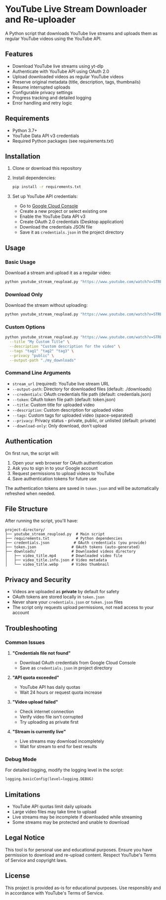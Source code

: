 # YouTube Live Stream Downloader and Re-uploader

A Python script that downloads YouTube live streams and uploads them as regular YouTube videos using the YouTube API.

## Features

- Download YouTube live streams using yt-dlp
- Authenticate with YouTube API using OAuth 2.0
- Upload downloaded videos as regular YouTube videos
- Preserve original metadata (title, description, tags, thumbnails)
- Resume interrupted uploads
- Configurable privacy settings
- Progress tracking and detailed logging
- Error handling and retry logic

## Requirements

- Python 3.7+
- YouTube Data API v3 credentials
- Required Python packages (see requirements.txt)

## Installation

1. Clone or download this repository
2. Install dependencies:
   ```bash
   pip install -r requirements.txt
   ```

3. Set up YouTube API credentials:
   - Go to [Google Cloud Console](https://console.cloud.google.com/)
   - Create a new project or select existing one
   - Enable the YouTube Data API v3
   - Create OAuth 2.0 credentials (Desktop application)
   - Download the credentials JSON file
   - Save it as `credentials.json` in the project directory

## Usage

### Basic Usage

Download a stream and upload it as a regular video:
```bash
python youtube_stream_reupload.py "https://www.youtube.com/watch?v=STREAM_ID"
```

### Download Only

Download the stream without uploading:
```bash
python youtube_stream_reupload.py "https://www.youtube.com/watch?v=STREAM_ID" --download-only
```

### Custom Options

```bash
python youtube_stream_reupload.py "https://www.youtube.com/watch?v=STREAM_ID" \
  --title "My Custom Title" \
  --description "Custom description for the video" \
  --tags "tag1" "tag2" "tag3" \
  --privacy "public" \
  --output-path "./my_downloads"
```

### Command Line Arguments

- `stream_url` (required): YouTube live stream URL
- `--output-path`: Directory for downloaded files (default: ./downloads)
- `--credentials`: OAuth credentials file path (default: credentials.json)
- `--token`: OAuth token file path (default: token.json)
- `--title`: Custom title for uploaded video
- `--description`: Custom description for uploaded video
- `--tags`: Custom tags for uploaded video (space-separated)
- `--privacy`: Privacy status - private, public, or unlisted (default: private)
- `--download-only`: Only download, don't upload

## Authentication

On first run, the script will:
1. Open your web browser for OAuth authentication
2. Ask you to sign in to your Google account
3. Request permissions to upload videos to YouTube
4. Save authentication tokens for future use

The authentication tokens are saved in `token.json` and will be automatically refreshed when needed.

## File Structure

After running the script, you'll have:
```
project-directory/
├── youtube_stream_reupload.py  # Main script
├── requirements.txt            # Python dependencies
├── credentials.json           # OAuth credentials (you provide)
├── token.json                # OAuth tokens (auto-generated)
├── downloads/                # Downloaded videos directory
│   ├── video_title.mp4       # Downloaded video file
│   ├── video_title.info.json # Video metadata
│   └── video_title.webp      # Video thumbnail
```

## Privacy and Security

- Videos are uploaded as **private** by default for safety
- OAuth tokens are stored locally in `token.json`
- Never share your `credentials.json` or `token.json` files
- The script only requests upload permissions, not read access to your account

## Troubleshooting

### Common Issues

1. **"Credentials file not found"**
   - Download OAuth credentials from Google Cloud Console
   - Save as `credentials.json` in project directory

2. **"API quota exceeded"**
   - YouTube API has daily quotas
   - Wait 24 hours or request quota increase

3. **"Video upload failed"**
   - Check internet connection
   - Verify video file isn't corrupted
   - Try uploading as private first

4. **"Stream is currently live"**
   - Live streams may download incompletely
   - Wait for stream to end for best results

### Debug Mode

For detailed logging, modify the logging level in the script:
```python
logging.basicConfig(level=logging.DEBUG)
```

## Limitations

- YouTube API quotas limit daily uploads
- Large video files may take time to upload
- Live streams may be incomplete if downloaded while streaming
- Some streams may be protected and unable to download

## Legal Notice

This tool is for personal use and educational purposes. Ensure you have permission to download and re-upload content. Respect YouTube's Terms of Service and copyright laws.

## License

This project is provided as-is for educational purposes. Use responsibly and in accordance with YouTube's Terms of Service.